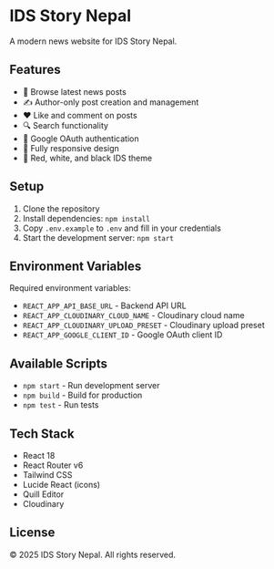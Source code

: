 # IDS Story Nepal

A modern news website for IDS Story Nepal.

## Features

- 📰 Browse latest news posts
- ✍️ Author-only post creation and management
- ❤️ Like and comment on posts
- 🔍 Search functionality
- 🔐 Google OAuth authentication
- 📱 Fully responsive design
- 🎨 Red, white, and black IDS theme

## Setup

1. Clone the repository
2. Install dependencies: `npm install`
3. Copy `.env.example` to `.env` and fill in your credentials
4. Start the development server: `npm start`

## Environment Variables

Required environment variables:
- `REACT_APP_API_BASE_URL` - Backend API URL
- `REACT_APP_CLOUDINARY_CLOUD_NAME` - Cloudinary cloud name
- `REACT_APP_CLOUDINARY_UPLOAD_PRESET` - Cloudinary upload preset
- `REACT_APP_GOOGLE_CLIENT_ID` - Google OAuth client ID

## Available Scripts

- `npm start` - Run development server
- `npm build` - Build for production
- `npm test` - Run tests

## Tech Stack

- React 18
- React Router v6
- Tailwind CSS
- Lucide React (icons)
- Quill Editor
- Cloudinary

## License

© 2025 IDS Story Nepal. All rights reserved.